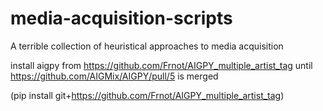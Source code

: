 # media-acquisition-scripts

A terrible collection of heuristical approaches to media acquisition

install aigpy from https://github.com/Frnot/AIGPY_multiple_artist_tag until https://github.com/AIGMix/AIGPY/pull/5 is merged

(pip install git+https://github.com/Frnot/AIGPY_multiple_artist_tag) 
